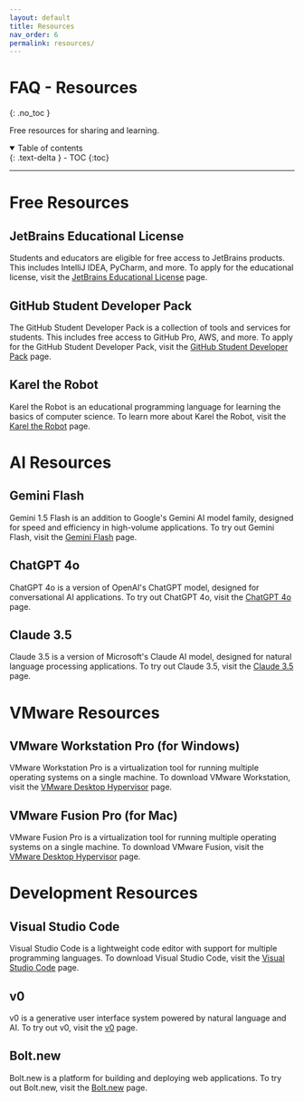 ```yaml
---
layout: default
title: Resources
nav_order: 6
permalink: resources/
---
```

# FAQ - Resources
{: .no_toc }

Free resources for sharing and learning.

<details open markdown="block">
  <summary>
    Table of contents
  </summary>
  {: .text-delta }
- TOC
{:toc}
</details>

---

# Free Resources
## JetBrains Educational License
Students and educators are eligible for free access to JetBrains products. This includes IntelliJ IDEA, PyCharm, and more. To apply for the educational license, visit the [JetBrains Educational License](https://www.jetbrains.com/community/education/#students) page.

## GitHub Student Developer Pack
The GitHub Student Developer Pack is a collection of tools and services for students. This includes free access to GitHub Pro, AWS, and more. To apply for the GitHub Student Developer Pack, visit the [GitHub Student Developer Pack](https://education.github.com/pack) page.

## Karel the Robot
Karel the Robot is an educational programming language for learning the basics of computer science. To learn more about Karel the Robot, visit the [Karel the Robot](https://compedu.stanford.edu/karel-reader/docs/python/en/chapter1.html) page.

# AI Resources
## Gemini Flash
Gemini 1.5 Flash is an addition to Google's Gemini AI model family, designed for speed and efficiency in high-volume applications. To try out Gemini Flash, visit the [Gemini Flash](https://deepmind.google/technologies/gemini/flash/) page.

## ChatGPT 4o
ChatGPT 4o is a version of OpenAI's ChatGPT model, designed for conversational AI applications. To try out ChatGPT 4o, visit the [ChatGPT 4o](https://openai.com/index/hello-gpt-4o/) page.

## Claude 3.5
Claude 3.5 is a version of Microsoft's Claude AI model, designed for natural language processing applications. To try out Claude 3.5, visit the [Claude 3.5](https://claude.ai/login?returnTo=%2F%3F) page.

# VMware Resources
## VMware Workstation Pro (for Windows)
VMware Workstation Pro is a virtualization tool for running multiple operating systems on a single machine. To download VMware Workstation, visit the [VMware Desktop Hypervisor](https://www.vmware.com/products/desktop-hypervisor/workstation-and-fusion) page.

## VMware Fusion Pro (for Mac)
VMware Fusion Pro is a virtualization tool for running multiple operating systems on a single machine. To download VMware Fusion, visit the [VMware Desktop Hypervisor](https://www.vmware.com/products/desktop-hypervisor/workstation-and-fusion) page.

# Development Resources
## Visual Studio Code
Visual Studio Code is a lightweight code editor with support for multiple programming languages. To download Visual Studio Code, visit the [Visual Studio Code](https://code.visualstudio.com/) page.

## v0
v0 is a generative user interface system powered by natural language and AI. To try out v0, visit the [v0](https://v0.dev/) page.

## Bolt.new
Bolt.new is a platform for building and deploying web applications. To try out Bolt.new, visit the [Bolt.new](https://bolt.new/) page.
